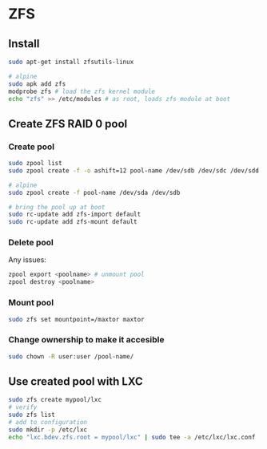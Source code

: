# ZFS

## Install

```sh
sudo apt-get install zfsutils-linux

# alpine
sudo apk add zfs
modprobe zfs # load the zfs kernel module
echo "zfs" >> /etc/modules # as root, loads zfs module at boot
```

## Create ZFS RAID 0 pool

### Create pool

```sh
sudo zpool list
sudo zpool create -f -o ashift=12 pool-name /dev/sdb /dev/sdc /dev/sdd  # raid 0

# alpine
sudo zpool create -f pool-name /dev/sda /dev/sdb

# bring the pool up at boot
sudo rc-update add zfs-import default
sudo rc-update add zfs-mount default
```

### Delete pool

Any issues:

```sh
zpool export <poolname> # unmount pool
zpool destroy <poolname>
```

### Mount pool

```sh
sudo zfs set mountpoint=/maxtor maxtor
```

### Change ownership to make it accesible

```sh
sudo chown -R user:user /pool-name/
```

## Use created pool with LXC

```sh
sudo zfs create mypool/lxc
# verify
sudo zfs list
# add to configuration
sudo mkdir -p /etc/lxc
echo "lxc.bdev.zfs.root = mypool/lxc" | sudo tee -a /etc/lxc/lxc.conf
```
